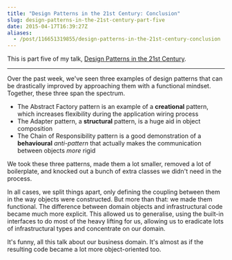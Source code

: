 ```yaml
---
title: "Design Patterns in the 21st Century: Conclusion"
slug: design-patterns-in-the-21st-century-part-five
date: 2015-04-17T16:39:27Z
aliases:
  - /post/116651319855/design-patterns-in-the-21st-century-conclusion
---
```


This is part five of my talk, [Design Patterns in the 21st Century][].

[design patterns in the 21st century]: http://talks.samirtalwar.com/design-patterns-in-the-21st-century.html

---

Over the past week, we've seen three examples of design patterns that can be drastically improved by approaching them with a functional mindset. Together, these three span the spectrum.

<!--more-->

- The Abstract Factory pattern is an example of a **creational** pattern, which increases flexibility during the application wiring process
- The Adapter pattern, a **structural** pattern, is a huge aid in object composition
- The Chain of Responsibility pattern is a good demonstration of a **behavioural** _anti-pattern_ that actually makes the communication between objects _more_ rigid

We took these three patterns, made them a lot smaller, removed a lot of boilerplate, and knocked out a bunch of extra classes we didn't need in the process.

In all cases, we split things apart, only defining the coupling between them in the way objects were constructed. But more than that: we made them functional. The difference between domain objects and infrastructural code became much more explicit. This allowed us to generalise, using the built-in interfaces to do most of the heavy lifting for us, allowing us to eradicate lots of infrastructural types and concentrate on our domain.

It's funny, all this talk about our business domain. It's almost as if the resulting code became a lot more object-oriented too.
